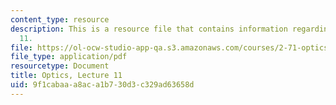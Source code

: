 ```yaml
---
content_type: resource
description: This is a resource file that contains information regarding optics lecture
  11.
file: https://ol-ocw-studio-app-qa.s3.amazonaws.com/courses/2-71-optics-spring-2014/9f1cabaaa8aca1b730d3c329ad63658d_MIT2_71S14_lec11_notes.pdf
file_type: application/pdf
resourcetype: Document
title: Optics, Lecture 11
uid: 9f1cabaa-a8ac-a1b7-30d3-c329ad63658d
---
```

